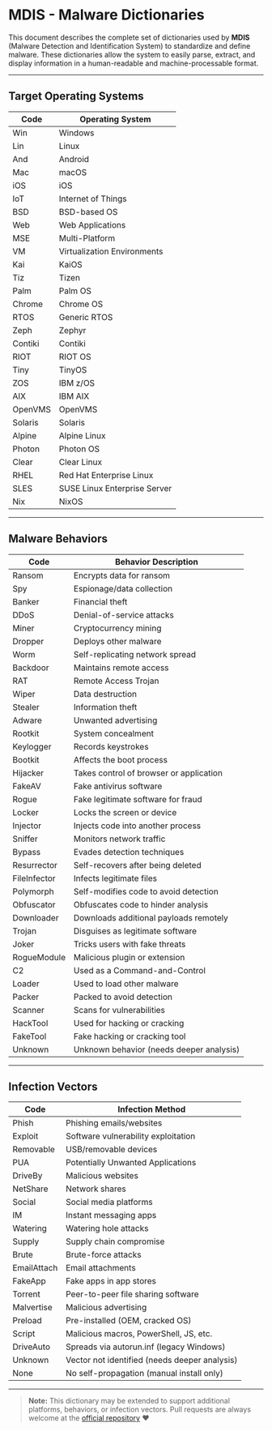 # MDIS - Malware Dictionaries

This document describes the complete set of dictionaries used by **MDIS** (Malware Detection and Identification System) to standardize and define malware. These dictionaries allow the system to easily parse, extract, and display information in a human-readable and machine-processable format.

---

## Target Operating Systems

| Code    | Operating System             |
| ------- | ---------------------------- |
| Win     | Windows                      |
| Lin     | Linux                        |
| And     | Android                      |
| Mac     | macOS                        |
| iOS     | iOS                          |
| IoT     | Internet of Things           |
| BSD     | BSD-based OS                 |
| Web     | Web Applications             |
| MSE     | Multi-Platform               |
| VM      | Virtualization Environments  |
| Kai     | KaiOS                        |
| Tiz     | Tizen                        |
| Palm    | Palm OS                      |
| Chrome  | Chrome OS                    |
| RTOS    | Generic RTOS                 |
| Zeph    | Zephyr                       |
| Contiki | Contiki                      |
| RIOT    | RIOT OS                      |
| Tiny    | TinyOS                       |
| ZOS     | IBM z/OS                     |
| AIX     | IBM AIX                      |
| OpenVMS | OpenVMS                      |
| Solaris | Solaris                      |
| Alpine  | Alpine Linux                 |
| Photon  | Photon OS                    |
| Clear   | Clear Linux                  |
| RHEL    | Red Hat Enterprise Linux     |
| SLES    | SUSE Linux Enterprise Server |
| Nix     | NixOS                        |

---

## Malware Behaviors

| Code         | Behavior Description                    |
| ------------ | --------------------------------------- |
| Ransom       | Encrypts data for ransom                |
| Spy          | Espionage/data collection               |
| Banker       | Financial theft                         |
| DDoS         | Denial-of-service attacks               |
| Miner        | Cryptocurrency mining                   |
| Dropper      | Deploys other malware                   |
| Worm         | Self-replicating network spread         |
| Backdoor     | Maintains remote access                 |
| RAT          | Remote Access Trojan                    |
| Wiper        | Data destruction                        |
| Stealer      | Information theft                       |
| Adware       | Unwanted advertising                    |
| Rootkit      | System concealment                      |
| Keylogger    | Records keystrokes                      |
| Bootkit      | Affects the boot process                |
| Hijacker     | Takes control of browser or application |
| FakeAV       | Fake antivirus software                 |
| Rogue        | Fake legitimate software for fraud      |
| Locker       | Locks the screen or device              |
| Injector     | Injects code into another process       |
| Sniffer      | Monitors network traffic                |
| Bypass       | Evades detection techniques             |
| Resurrector  | Self-recovers after being deleted       |
| FileInfector | Infects legitimate files                |
| Polymorph    | Self-modifies code to avoid detection   |
| Obfuscator   | Obfuscates code to hinder analysis      |
| Downloader   | Downloads additional payloads remotely  |
| Trojan       | Disguises as legitimate software        |
| Joker        | Tricks users with fake threats          |
| RogueModule  | Malicious plugin or extension           |
| C2           | Used as a Command-and-Control           |
| Loader       | Used to load other malware              |
| Packer       | Packed to avoid detection               |
| Scanner      | Scans for vulnerabilities               |
| HackTool     |Used for hacking or cracking             |
| FakeTool     |Fake hacking or cracking tool            |
| Unknown      |Unknown behavior (needs deeper analysis) |

---

## Infection Vectors

| Code        | Infection Method                              |
| ----------- | --------------------------------------------- |
| Phish       | Phishing emails/websites                      |
| Exploit     | Software vulnerability exploitation           |
| Removable   | USB/removable devices                         |
| PUA         | Potentially Unwanted Applications             |
| DriveBy     | Malicious websites                            |
| NetShare    | Network shares                                |
| Social      | Social media platforms                        |
| IM          | Instant messaging apps                        |
| Watering    | Watering hole attacks                         |
| Supply      | Supply chain compromise                       |
| Brute       | Brute-force attacks                           |
| EmailAttach | Email attachments                             |
| FakeApp     | Fake apps in app stores                       |
| Torrent     | Peer-to-peer file sharing software            |
| Malvertise  | Malicious advertising                         |
| Preload     | Pre-installed (OEM, cracked OS)               |
| Script      | Malicious macros, PowerShell, JS, etc.        |
| DriveAuto   | Spreads via autorun.inf (legacy Windows)      |
| Unknown     | Vector not identified (needs deeper analysis) |
| None        | No self-propagation (manual install only)     |

---

> **Note:** This dictionary may be extended to support additional platforms, behaviors, or infection vectors. Pull requests are always welcome at the [official repository](https://github.com/memecoder123456/MDIS.git) ❤️
